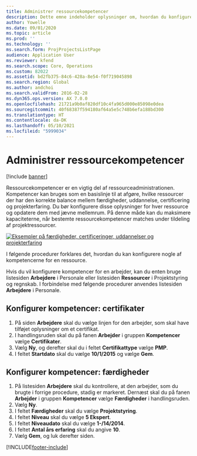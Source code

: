 ```yaml
---
title: Administrer ressourcekompetencer
description: Dette emne indeholder oplysninger om, hvordan du konfigurerer kompetencer for projektressourcer.
author: Yowelle
ms.date: 09/01/2020
ms.topic: article
ms.prod: ''
ms.technology: ''
ms.search.form: ProjProjectsListPage
audience: Application User
ms.reviewer: kfend
ms.search.scope: Core, Operations
ms.custom: 82022
ms.assetid: bd2fb375-84c6-428a-8e54-f0f719045898
ms.search.region: Global
ms.author: andchoi
ms.search.validFrom: 2016-02-28
ms.dyn365.ops.version: AX 7.0.0
ms.openlocfilehash: 21721a9b0af820df10c4fa965d000e85098e0dea
ms.sourcegitcommit: 40f68387f594180af64a5e5c748b6efa188bd300
ms.translationtype: HT
ms.contentlocale: da-DK
ms.lasthandoff: 05/10/2021
ms.locfileid: "5999034"
---
```

# <a name="manage-resource-competencies"></a>Administrer ressourcekompetencer

[!include [banner](../includes/banner.md)]

Ressourcekompetencer er en vigtig del af ressourceadministrationen. Kompetencer kan bruges som en basislinje til at afgøre, hvilke ressourcer der har den korrekte balance mellem færdigheder, uddannelse, certificering og projekterfaring. Du bør konfigurere disse oplysninger for hver ressource og opdatere dem med jævne mellemrum. På denne måde kan du maksimere kapaciteterne, når bestemte ressourcekompetencer matches under tildeling af projektressourcer.

[![Eksempler på færdigheder, certificeringer, uddannelser og projekterfaring](./media/projectresourcing06-1024x383.jpg)](./media/projectresourcing06.jpg)

I følgende procedurer forklares det, hvordan du kan konfigurere nogle af kompetencerne for en ressource.

Hvis du vil konfigurere kompetencer for en arbejder, kan du enten bruge listesiden **Arbejdere** i Personale eller listesiden **Ressourcer** i Projektstyring og regnskab. I forbindelse med følgende procedurer anvendes listesiden **Arbejdere** i Personale.

## <a name="set-up-competencies-certificates"></a>Konfigurer kompetencer: certifikater

1. På siden **Arbejdere** skal du vælge linjen for den arbejder, som skal have tilføjet oplysninger om et certifikat.
2. I handlingsruden skal du på fanen **Arbejder** i gruppen **Kompetencer** vælge **Certifikater**.
3. Vælg **Ny**, og derefter skal du i feltet **Certifikattype** vælge **PMP**.
4. I feltet **Startdato** skal du vælge **10/1/2015** og vælge **Gem**.

## <a name="set-up-competencies-skills"></a>Konfigurer kompetencer: færdigheder

1. På listesiden **Arbejdere** skal du kontrollere, at den arbejder, som du brugte i forrige procedure, stadig er markeret. Dernæst skal du på fanen **Arbejder** i gruppen **Kompetencer** vælge **Færdigheder** i handlingsruden.
2. Vælg **Ny**.
3. I feltet **Færdigheder** skal du vælge **Projektstyring**.
4. I feltet **Niveau** skal du vælge **5 Ekspert**.
5. I feltet **Niveaudato** skal du vælge **1-/14/2014**.
6. I feltet **Antal års erfaring** skal du angive **10**.
7. Vælg **Gem**, og luk derefter siden.


[!INCLUDE[footer-include](../includes/footer-banner.md)]